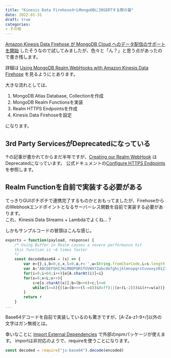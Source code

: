 ```yaml
---
title: "Kinesis Data FirehoseからMongoDBにINSERTする際の罠"
date: 2022-01-31
draft: true
categories:
- その他
---
```


[Amazon Kinesis Data Firehose が MongoDB Cloud へのデータ配信のサポートを開始](https://aws.amazon.com/jp/about-aws/whats-new/2020/07/amazon-kinesis-data-firehose-supports-data-delivery-mongodb-cloud/) したそうなので試してみましたが、色々と「ん？」と思う点があったので書き残します。

詳細は [Using MongoDB Realm WebHooks with Amazon Kinesis Data Firehose](https://www.mongodb.com/developer/how-to/Realm-AWS-Kinesis-Firehose-Destination/) を見るようにとあります。

大きな流れとしては、

1. MongoDB Atlas Database, Collectionを作成
2. MongoDB Realm Functionsを実装
3. Realm HTTPS Endpointsを作成
4. Kinesis Data Firehoseを設定

になります。

## 3rd Party ServicesがDeprecatedになっている

↑の記事が書かれてからまだ半年ですが、[Creating our Realm WebHook](https://www.mongodb.com/developer/how-to/Realm-AWS-Kinesis-Firehose-Destination/#creating-our-realm-webhook) はDeprecatedになっています。
公式ドキュメントの[Configure HTTPS Endpoints](https://docs.mongodb.com/realm/endpoints/configure/) を参照します。

## Realm Functionを自前で実装する必要がある

てっきりGUIポチポチで連携完了するものかとおもってましたが、FirehoseからのWebhookエンドポイントとなるサーバーレス関数を自前で実装する必要があります。  
これ、Kinesis Data Streams + Lambdaでよくね...？

しかもサンプルコードの冒頭はこんな感じ。

```js
exports = function(payload, response) {
    /* Using Buffer in Realm causes a severe performance hit
    this function is ~6 times faster
    */
    const decodeBase64 = (s) => {
        var e={},i,b=0,c,x,l=0,a,r='',w=String.fromCharCode,L=s.length
        var A="ABCDEFGHIJKLMNOPQRSTUVWXYZabcdefghijklmnopqrstuvwxyz0123456789+/"
        for(i=0;i<64;i++){e[A.charAt(i)]=i}
        for(x=0;x<L;x++){
            c=e[s.charAt(x)];b=(b<<6)+c;l+=6
            while(l>=8){((a=(b>>>(l-=8))&0xff)||(x<(L-2)))&&(r+=w(a))}
        }
        return r
    }
...
```

Base64デコードを自前で実装しているのも驚きですが、[A-Za-z1-9+/]以外の文字はガン無視とは。

幸いなことに [Import External Dependencies](https://docs.mongodb.com/realm/functions/import-external-dependencies/) で外部のnpmパッケージが使えます。
importは非対応のようで、requireを使うことになります。

```js
const decoded = require("js-base64").decode(encoded)
```


